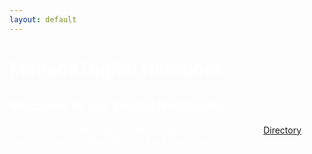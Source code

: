 ```yaml
---
layout: default
---
```

<head>
<link rel="icon" href="assets/img/warpdrive-color-symbol.svg">
</head>

<h1> <span style="color:white">Menace Digital Notebook</span> </h1>
<body text="#ffffff" link="#ff0000" vlink="#ff0000" alink="#ff0000">
<h2 style="color:white"> Welcome to our Digital Notebook! </h2>
<p> This is just the home page, Notebook entries can be found in <a href="Directory">Directory</a> page and team profiles will be in the About Page </p>

